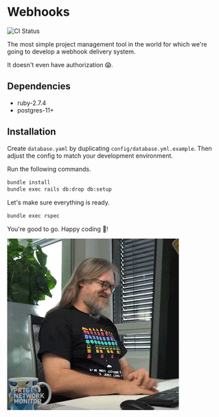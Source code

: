 # Webhooks

![CI Status](https://github.com/ayarotsky/webhooks/actions/workflows/status_checks.yml/badge.svg?branch=master)

The most simple project management tool in the world for which we're going to develop
a webhook delivery system.

It doesn't even have authorization 😱.

## Dependencies

* ruby-2.7.4
* postgres-11+

## Installation

Create `database.yaml` by duplicating `config/database.yml.example`.
Then adjust the config to match your development environment.

Run the following commands.

```bash
bundle install
bundle exec rails db:drop db:setup
```

Let's make sure everything is ready.

```bash
bundle exec rspec
```

You're good to go. Happy coding 🤘!

![](happy-coding.gif)
